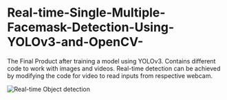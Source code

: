 # Real-time-Single-Multiple-Facemask-Detection-Using-YOLOv3-and-OpenCV-
The Final Product after training a model using YOLOv3. Contains different code to work with images and videos. Real-time detection can be achieved by modifying the code for video to read inputs from respective webcam.

![Real-time Object detection](https://github.com/jans-johnson/Real-time-Single-Multiple-Facemask-Detection-Using-YOLOv3-and-OpenCV-/Readme_Images/demo.gif?raw=true)
